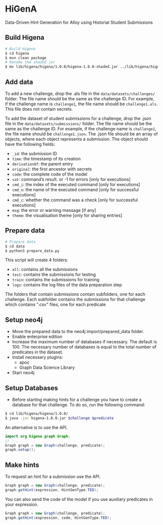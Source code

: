 # HiGenA
Data-Driven Hint Generation for Alloy using Historial Student Submissions

## Build Higena
```bash
# Build Higena
$ cd higena
$ mvn clean package
# Rename the shaded jar
$ mv lib/higena/higena/1.0.0/higena-1.0.0-shaded.jar ../lib/higena/higena/1.0.0/higena-1.0.0.jar

```

## Add data
To add a new challenge, drop the .als file in the `data/datasets/challenges/` folder. The file name should be the same as the challenge ID. For example, if the challenge name is `challenge1`, the file name should be `challenge1.als`. This file does not contain secrets.

To add the dataset of student submissions for a challenge, drop the .json file in the `data/datasets/submissions/` folder. The file name should be the same as the challenge ID. For example, if the challenge name is `challenge1`, the file name should be `challenge1.json`. 
The .json file should be an array of objects, where each object represents a submission. The object should have the following fields: 
- `_id`: the submission ID
- `time`: the timestamp of its creation
- `derivationOf`: the parent entry 
- `original`: the first ancestor with secrets
- `code`: the complete code of the model 
- `sat`: command’s result. or -1 for errors [only for executions]
- `cmd_i`: the index of the executed command [only for executions]
- `cmd_n`: the name of the executed command [only for successful executions] 
- `cmd_c`: whether the command was a check [only for successful executions]
- `msg`: the error or warning message [if any] 
- `theme`: the visualisation theme [only for sharing entries]

## Prepare data
```bash
# Prepare data
$ cd data
$ python3 prepare_data.py
```

This script will create 4 folders:
- `all`: contains all the submissions
- `test`: contains the submissions for testing
- `train`: contains the submissions for training
- `logs`: contains the log files of the data preparation step

The folders that contain submissions contain subfolders, one for each challenge. Each subfolder contains the submissions for that challenge which contains 
".csv" files, one for each predicate

## Setup neo4j

- Move the prepared data to the neo4j import/prepared_data folder.
- Enable enterprise edition
- Increase the maximum number of databases if necessary. The default is 100. The necessary number of databases is equal to the total number of predicates in the dataset.
- Install necessary plugins:
    - apoc 
    - Graph Data Science Library
- Start neo4j

## Setup Databases
- Before starting making hints for a challenge you have to create a database for that challenge. To do so, run the following command:
```bash
$ cd lib/higena/higena/1.0.0/
$ java -jar higena-1.0.0.jar $challenge $predicate
```

An alternative is to use the API.
```java 
import org.higena.graph.Graph;
// ...
Graph graph = new Graph(challenge, predicate);
graph.setup();
```

## Make hints
To request an hint for a submission use the API.
```java
Graph graph = new Graph(challenge, predicate);
graph.getHint(expression, HintGenType.TED);
```

You can also send the code of the model if you use auxiliary predicates in 
your expression.
```java
Graph graph = new Graph(challenge, predicate);
graph.getHint(expression, code, HintGenType.TED);
```